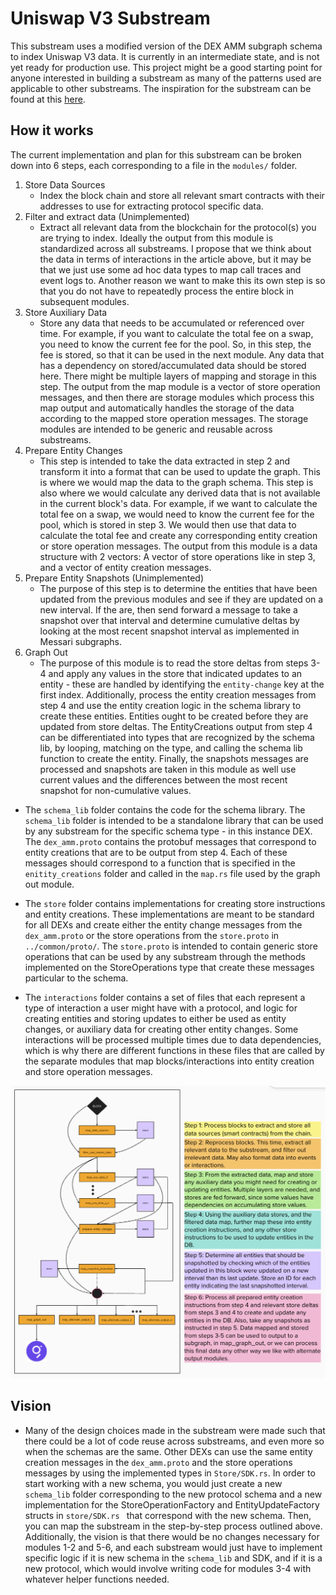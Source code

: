 # Uniswap V3 Substream
This substream uses a modified version of the DEX AMM subgraph schema to index Uniswap V3 data. It is currently in an intermediate state, and is not yet ready for production use. This project might be a good starting point for anyone interested in building a substream as many of the patterns used are applicable to other substreams. The inspiration for the substream can be found at this [here](https://engineering.messari.io/blog/parallel-indexing-of-blockchain-data-with-substreams).

## How it works
The current implementation and plan for this substream can be broken down into 6 steps, each corresponding to a file in the `modules/` folder.

1. Store Data Sources
    - Index the block chain and store all relevant smart contracts with their addresses to use for extracting protocol specific data. 
2. Filter and extract data (Unimplemented)
    - Extract all relevant data from the blockchain for the protocol(s) you are trying to index. Ideally the output from this module is standardized across all substreams. I propose that we think about the data in terms of interactions in the article above, but it may be that we just use some ad hoc data types to map call traces and event logs to. Another reason we want to make this its own step is so that you do not have to repeatedly process the entire block in subsequent modules.
3. Store Auxiliary Data
    - Store any data that needs to be accumulated or referenced over time. For example, if you want to calculate the total fee on a swap, you need to know the current fee for the pool. So, in this step, the fee is stored, so that it can be used in the next module. Any data that has a dependency on stored/accumulated data should be stored here. There might be multiple layers of mapping and storage in this step. The output from the map module is a vector of store operation messages, and then there are storage modules which process this map output and automatically handles the storage of the data according to the mapped store operation messages. The storage modules are intended to be generic and reusable across substreams.
4. Prepare Entity Changes
    - This step is intended to take the data extracted in step 2 and transform it into a format that can be used to update the graph. This is where we would map the data to the graph schema. This step is also where we would calculate any derived data that is not available in the current block's data. For example, if we want to calculate the total fee on a swap, we would need to know the current fee for the pool, which is stored in step 3. We would then use that data to calculate the total fee and create any corresponding entity creation or store operation messages. The output from this module is a data structure with 2 vectors: A vector of store operations like in step 3, and a vector of entity creation messages. 
5. Prepare Entity Snapshots (Unimplemented)
    - The purpose of this step is to determine the entities that have been updated from the previous modules and see if they are updated on a new interval. If the are, then send forward a message to take a snapshot over that interval and determine cumulative deltas by looking at the most recent snapshot interval as implemented in Messari subgraphs. 
6. Graph Out
    - The purpose of this module is to read the store deltas from steps 3-4 and apply any values in the store that indicated updates to an entity - these are handled by identifying the `entity-change` key at the first index. Additionally, process the entity creation messages from step 4 and use the entity creation logic in the schema library to create these entities. Entities ought to be created before they are updated from store deltas. The EntityCreations output from step 4 can be differentiated into types that are recognized by the schema lib, by looping, matching on the type, and calling the schema lib function to create the entity. Finally, the snapshots messages are processed and snapshots are taken in this module as well use current values and the differences between the most recent snapshot for non-cumulative values. 

- The `schema_lib` folder contains the code for the schema library. The `schema_lib` folder is intended to be a standalone library that can be used by any substream for the specific schema type - in this instance DEX. The `dex_amm.proto` contains the protobuf messages that correspond to entity creations that are to be output from step 4. Each of these messages should correspond to a function that is specified in the `enitity_creations` folder and called in the `map.rs` file used by the graph out module.

- The `store` folder contains implementations for creating store instructions and entity creations. These implementations are meant to be standard for all DEXs and create either the entity change messages from the `dex_amm.proto` or the store operations from the `store.proto` in `../common/proto/`. The `store.proto` is intended to contain generic store operations that can be used by any substream through the methods implemented on the StoreOperations type that create these messages particular to the schema.

- The `interactions` folder contains a set of files that each represent a type of interaction a user might have with a protocol, and logic for creating entities and storing updates to either be used as entity changes, or auxiliary data for creating other entity changes. Some interactions will be processed multiple times due to data dependencies, which is why there are different functions in these files that are called by the separate modules that map blocks/interactions into entity creation and store operation messages.

![alt text](./img/data_flow.png "Substream Data Flow Diagram")

## Vision
- Many of the design choices made in the substream were made such that there could be a lot of code reuse across substreams, and even more so when the schemas are the same. Other DEXs can use the same entity creation messages in the `dex_amm.proto` and the store operations messages by using the implemented types in `Store/SDK.rs`. In order to start working with a new schema, you would just create a new `schema_lib` folder corresponding to the new protocol schema and a new implementation for the StoreOperationFactory and EntityUpdateFactory structs in `store/SDK.rs ` that correspond with the new schema. Then, you can map the substream in the step-by-step process outlined above. Additionally, the vision is that there would be no changes necessary for modules 1-2 and 5-6, and each substream would just have to implement specific logic if it is new schema in the `schema_lib` and SDK, and if it is a new protocol, which would involve writing code for modules 3-4 with whatever helper functions needed.
